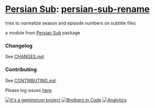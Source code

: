 # [Persian Sub](https://github.com/brothersincode/persian-sub): [persian-sub-rename](https://www.npmjs.com/package/persian-sub-rename)

tries to normalize season and episode numbers on subtitle files

a module from [Persian Sub](https://github.com/brothersincode/persian-sub) package

### Changelog
See [CHANGES.md](https://github.com/brothersincode/persian-sub/CHANGES.md).

### Contributing
See [CONTRIBUTING.md](https://github.com/brothersincode/persian-sub/CONTRIBUTING.md).

Please log issues [here](https://github.com/brothersincode/persian-sub/issues).

[![it's a geminorum project](http://img.shields.io/badge/it's_a-geminorum_project-lightgrey.svg?style=flat-square)](http://geminorum.ir/)
[![Brothers in Code](http://img.shields.io/badge/Brothers_in_Code-lightgrey.svg?style=flat-square)](https://github.com/brothersincode/)
[![Analytics](https://ga-beacon.appspot.com/UA-865830-4/persian-sub/persian-sub-rename?pixel)](https://github.com/brothersincode/persian-sub)
